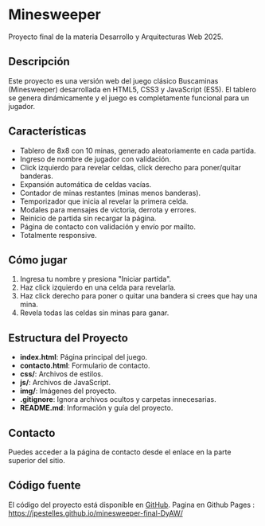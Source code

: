 

# Minesweeper

Proyecto final de la materia Desarrollo y Arquitecturas Web 2025.

## Descripción

Este proyecto es una versión web del juego clásico Buscaminas (Minesweeper) desarrollada en HTML5, CSS3 y JavaScript (ES5). El tablero se genera dinámicamente y el juego es completamente funcional para un jugador.

## Características

- Tablero de 8x8 con 10 minas, generado aleatoriamente en cada partida.
- Ingreso de nombre de jugador con validación.
- Click izquierdo para revelar celdas, click derecho para poner/quitar banderas.
- Expansión automática de celdas vacías.
- Contador de minas restantes (minas menos banderas).
- Temporizador que inicia al revelar la primera celda.
- Modales para mensajes de victoria, derrota y errores.
- Reinicio de partida sin recargar la página.
- Página de contacto con validación y envío por mailto.
- Totalmente responsive.

## Cómo jugar

1. Ingresa tu nombre y presiona "Iniciar partida".
2. Haz click izquierdo en una celda para revelarla.
3. Haz click derecho para poner o quitar una bandera si crees que hay una mina.
4. Revela todas las celdas sin minas para ganar.

## Estructura del Proyecto

- **index.html**: Página principal del juego.
- **contacto.html**: Formulario de contacto.
- **css/**: Archivos de estilos.
- **js/**: Archivos de JavaScript.
- **img/**: Imágenes del proyecto.
- **.gitignore**: Ignora archivos ocultos y carpetas innecesarias.
- **README.md**: Información y guía del proyecto.

## Contacto

Puedes acceder a la página de contacto desde el enlace en la parte superior del sitio.

## Código fuente

El código del proyecto está disponible en [GitHub](https://github.com/JPEstelles/minesweeper-final-DyAW.git).
Pagina en Github Pages : https://jpestelles.github.io/minesweeper-final-DyAW/


